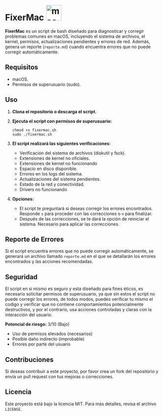 # FixerMac <img src="https://www.projectwizards.net/media/pages/blog/2020/01/macos-03-version/912d5199b9-1731076114/macos.png" alt="macOS Image" width="50" height="50"/>

**FixerMac** es un script de bash diseñado para diagnosticar y corregir problemas comunes en macOS, incluyendo el sistema de archivos, el kernel, permisos, actualizaciones pendientes y errores de red. Además, genera un reporte (`reporte.md`) cuando encuentra errores que no puede corregir automáticamente.

## Requisitos

- macOS.
- Permisos de superusuario (sudo).

## Uso

1. **Clona el repositorio o descarga el script.**
   
2. **Ejecuta el script con permisos de superusuario:**
   ```
   chmod +x fixermac.sh
   sudo ./fixermac.sh
   ```

3. **El script realizará las siguientes verificaciones:**
   - Verificación del sistema de archivos (diskutil y fsck).
   - Extensiones de kernel no oficiales.
   - Extensiones de kernel no funcionando
   - Espacio en disco disponible.
   - Errores en los logs del sistema.
   - Actualizaciones del sistema pendientes.
   - Estado de la red y conectividad.
   - Drivers no funcionando

4. **Opciones:**
   - El script te preguntará si deseas corregir los errores encontrados. Responde `s` para proceder con las correcciones o `n` para finalizar.
   - Después de las correcciones, se te dará la opción de reiniciar el sistema. Necesario para aplicar las correcciones.

## Reporte de Errores

Si el script encuentra errores que no puede corregir automáticamente, se generará un archivo llamado `reporte.md` en el que se detallarán los errores encontrados y las acciones recomendadas.

## Seguridad
El script en si mismo es seguro y esta diseñado para fines éticos, es necesario solicitar permisos de superusuario, ya que sin estos el script no puede corregir los errores, de todos modos, puedes verificar tu mismo el codigo y verificar que no contiene comportamientos potencialmente destructivos, y por el contrario, usa acciones controladas y claras con la interacción del usuario.

**Potencial de riesgo:** 3/10 (Bajo)
- Uso de permisos elevados (necesarios)
- Posible daño indirecto (improbable)
- Errores por parte del usuario

## Contribuciones

Si deseas contribuir a este proyecto, por favor crea un fork del repositorio y envía un pull request con tus mejoras o correcciones.

## Licencia

Este proyecto está bajo la licencia MIT. Para más detalles, revisa el archivo `LICENSE`.
